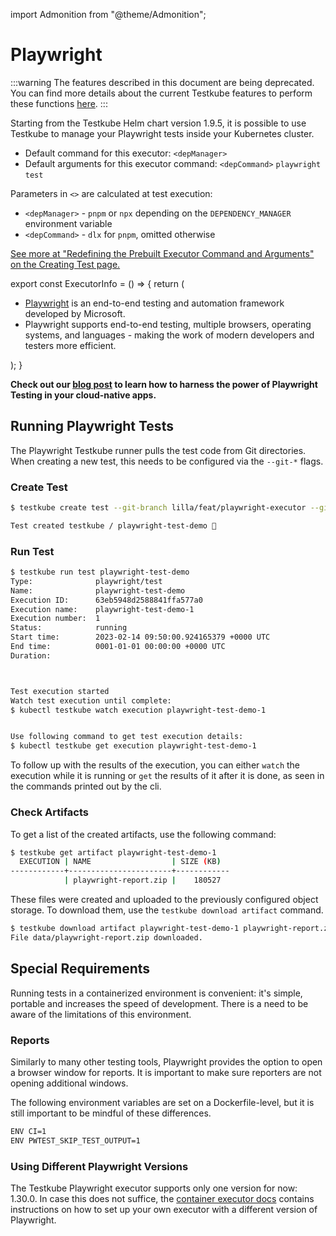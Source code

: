 import Admonition from "@theme/Admonition";


# Playwright

:::warning
The features described in this document are being deprecated. You can find more details about the current Testkube features to perform these functions [here](../articles/legacy-features.md).
:::


Starting from the Testkube Helm chart version 1.9.5, it is possible to use Testkube to manage your Playwright tests inside your Kubernetes cluster.

* Default command for this executor: `<depManager>`
* Default arguments for this executor command: `<depCommand>` `playwright` `test`

Parameters in `<>` are calculated at test execution:

* `<depManager>` - `pnpm` or `npx` depending on the `DEPENDENCY_MANAGER` environment variable
* `<depCommand>` - `dlx` for `pnpm`, omitted otherwise

[See more at "Redefining the Prebuilt Executor Command and Arguments" on the Creating Test page.](../articles/creating-tests.md#redefining-the-prebuilt-executor-command-and-arguments)

export const ExecutorInfo = () => {
   return (
    <div>
      <Admonition type="info" icon="🎓" title="What is Playwright Testing?">
        <ul>
          <li><a href="https://playwright.dev/">Playwright</a> is an end-to-end testing and automation framework developed by Microsoft.</li>
          <li>Playwright supports end-to-end testing, multiple browsers, operating systems, and languages - making the work of modern developers and testers more efficient.</li>
        </ul>
      </Admonition>
    </div>
  );
}

<ExecutorInfo />


**Check out our [blog post](https://testkube.io/blog/bring-playwright-tests-into-the-cloud-with-testkube) to learn how to harness the power of Playwright Testing in your cloud-native apps.**

## Running Playwright Tests

The Playwright Testkube runner pulls the test code from Git directories. When creating a new test, this needs to be configured via the `--git-*` flags.

### Create Test

```bash
$ testkube create test --git-branch lilla/feat/playwright-executor --git-uri https://github.com/vLia/testkube-tests.git --git-path "playwright" --name playwright-test-demo --type playwright/test

Test created testkube / playwright-test-demo 🥇
```

### Run Test

```bash
$ testkube run test playwright-test-demo
Type:              playwright/test
Name:              playwright-test-demo
Execution ID:      63eb5948d2588841ffa577a0
Execution name:    playwright-test-demo-1
Execution number:  1
Status:            running
Start time:        2023-02-14 09:50:00.924165379 +0000 UTC
End time:          0001-01-01 00:00:00 +0000 UTC
Duration:          



Test execution started
Watch test execution until complete:
$ kubectl testkube watch execution playwright-test-demo-1


Use following command to get test execution details:
$ kubectl testkube get execution playwright-test-demo-1

```

To follow up with the results of the execution, you can either `watch` the execution while it is running or `get` the results of it after it is done, as seen in the commands printed out by the cli.

### Check Artifacts

To get a list of the created artifacts, use the following command:

```bash
$ testkube get artifact playwright-test-demo-1
  EXECUTION | NAME                  | SIZE (KB)  
------------+-----------------------+------------
            | playwright-report.zip |    180527  
```

These files were created and uploaded to the previously configured object storage. To download them, use the `testkube download artifact` command.

```bash
$ testkube download artifact playwright-test-demo-1 playwright-report.zip data
File data/playwright-report.zip downloaded.
```

## Special Requirements

Running tests in a containerized environment is convenient: it's simple, portable and increases the speed of development. There is a need to be aware of the limitations of this environment.

### Reports

Similarly to many other testing tools, Playwright provides the option to open a browser window for reports. It is important to make sure reporters are not opening additional windows. 

The following environment variables are set on a Dockerfile-level, but it is still important to be mindful of these differences.

```bash
ENV CI=1
ENV PWTEST_SKIP_TEST_OUTPUT=1
```

### Using Different Playwright Versions

The Testkube Playwright executor supports only one version for now: 1.30.0. In case this does not suffice, the [container executor docs](http://docs.testkube.io/test-types/container-executor/#creating-and-configuring-a-container-executor-playwright) contains instructions on how to set up your own executor with a different version of Playwright.
